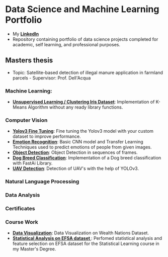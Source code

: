 # Data Science and Machine Learning Portfolio
* My __[LinkedIn](https://www.linkedin.com/in/mertcihangiroglu/)__
* Repository containing portfolio of data science projects completed for academic, self learning, and professional purposes.

## Masters thesis
* Topic: Satellite-based detection of illegal manure application in farmland parcels - Supervisor: Prof. Dell'Acqua

### Machine Learning:
* __[Unsupervised Learning / Clustering Iris Dataset](https://github.com/Mert-Cihangiroglu/Iris_Kmeans)__: Implementation of K-Means Algorithm without any ready library functions.

### Computer Vision 
* __[Yolov3 Fine Tuning](https://github.com/Mert-Cihangiroglu/Fine-Tuning-Yolov3)__: Fine tuning the Yolov3 model with your custom dataset to improve performance.
* __[Emotion Recognition](https://github.com/Mert-Cihangiroglu/Senior-Project)__: Basic CNN model and Transfer Learning Techniques used to predict emotions of people from given images.
* __[Object Detection](https://github.com/Mert-Cihangiroglu/Object-Detection-on-Video)__: Object Detection in sequences of frames.
* __[Dog Breed Classification](https://github.com/Mert-Cihangiroglu/Dog_Breed_Classification/blob/master/Fast_Ai_1.ipynb)__: Implementation of a Dog breed classification with FastAi Library.
* __[UAV Detection](https://github.com/Mert-Cihangiroglu/UAV_DETECTION)__: Detection of UAV's with the help of YOLOv3.

### Natural Language Processing 


### Data Analysis 


### Certificates 


### Course Work

* __[Data Visualization](https://github.com/Mert-Cihangiroglu/Wealth-Nations_DataVisualization)__: Data Visualization on Wealth Nations Dataset.
* __[Statistical Analysis on EFSA dataset ](https://github.com/Mert-Cihangiroglu/Efsa_Mini_Project)__: Perfomed statistical analysis and feature selection on EFSA dataset for the Statistical Learning course in my Master's Degree.


